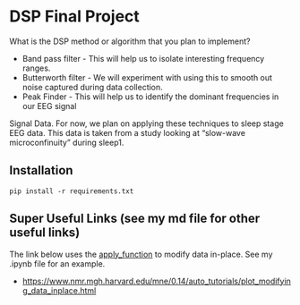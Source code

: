 # DSP Final Project

What is the DSP method or algorithm that you plan to implement?
* Band pass filter - This will help us to isolate interesting frequency ranges. 
* Butterworth filter - We will experiment with using this to smooth out noise captured during data collection.
* Peak Finder - This will help us to identify the dominant frequencies in our EEG signal

Signal Data.
For now, we plan on applying these techniques to sleep stage EEG data. This data is taken from a study looking at “slow-wave microconfinuity” during sleep1.

## Installation
`pip install -r requirements.txt`

## Super Useful Links (see my md file for other useful links)
The link below uses the [apply_function](https://mne.tools/stable/generated/mne.io.Raw.html#mne.io.Raw.apply_function) to modify data in-place. See my .ipynb file for an example.
- https://www.nmr.mgh.harvard.edu/mne/0.14/auto_tutorials/plot_modifying_data_inplace.html